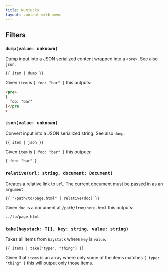 ```yaml
---
title: Nunjucks
layout: content-with-menu
---
```


## Filters

### `dump(value: unknown)`

Dump input into a JSON serialized content wrapped into a `<pre>`.
See also `json`.

```
{{ item | dump }}
```

Given `item` is `{ foo: "bar" }` this outputs:

```html static
<pre>
{
  foo: "bar"
}</pre
>
```

### `json(value: unknown)`

Convert input into a JSON serialized string.
See also `dump`.

```
{{ item | json }}
```

Given `item` is `{ foo: "bar" }` this outputs:

```html static
{ foo: "bar" }
```

### `relative(url: string, document: Document)`

Creates a relative link to `url`.
The current document must be passed in as an `argument`.

```
{{ "/path/to/page.html" | relative(doc) }}
```

Given `doc` is a document at `/path/from/here.html` this outputs:

```html static
../to/page.html
```

### `take(haystack: T[], key: string, value: string)`

Takes all items from `haystack` where `key` is `value`.

```
{{ items | take("type", "thing") }}
```

Given that `items` is an array where only some of the items matches `{ type: "thing" }` this will output only those items.
